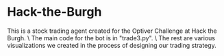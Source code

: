 # Hack-the-Burgh
This is a stock trading agent created for the Optiver Challenge at Hack the Burgh. \\ 
The main code for the bot is in "trade3.py". \\
The rest are various visualizations we created in the process of designing our trading strategy.
